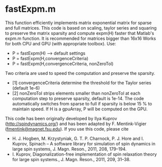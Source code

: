 # fastExpm.m 

This function efficiently implements matrix exponential matrix for sparse and full matrices. 
This code is based on scaling, taylor series and squaring to preserve the matrix sparsity and compute expm(H) faster that Matlab's expm.m function.
It is recommended for matrices bigger than 16x16
Works for both CPU and GPU (with appropriate toolbox). 
Use: 
- P = fastExpm(H) --> default settings
- P = fastExpm(H,convergenceCriteria)
- P = fastExpm(H,convergenceCriteria, nonZeroTol)

Two criteria are used to speed the computation and preserve the sparsity.
- [1] convergenceCriteria determine the threshold for the Taylor series (default 1e-6)
- [2] nonZeroTol strips elements smaller than nonZeroTol at each computation step to preserve sparsity, default is 1e-14.
The code automatically switches from sparse to full if sparsity is below 15 % to maintain speed.
If H is a gpuArray, P will be computed on the GPU.

This code has been originally developed by Ilya Kuprov (http://spindynamics.org/) and has been adapted by F. Mentink-Vigier (fmentink@magnet.fsu.edu).
If you use this code, please cite 
- H. J. Hogben, M. Krzystyniak, G. T. P. Charnock, P. J. Hore and I. Kuprov, Spinach – A software library for simulation of spin dynamics in large spin systems, J. Magn. Reson., 2011, 208, 179–194.
- I. Kuprov, Diagonalization-free implementation of spin relaxation theory for large spin systems., J. Magn. Reson., 2011, 209, 31–38.
